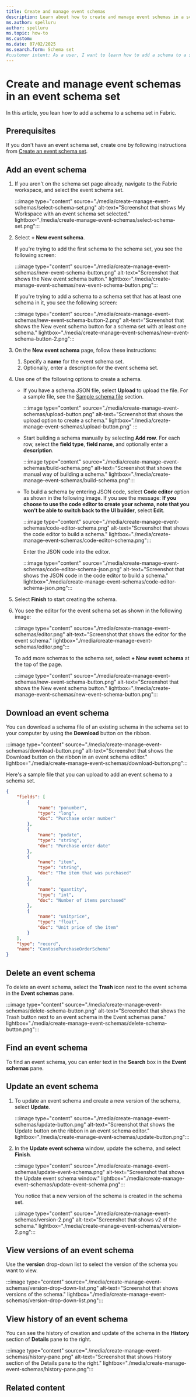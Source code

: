 ```yaml
---
title: Create and manage event schemas
description: Learn about how to create and manage event schemas in a schema set. 
ms.author: spelluru
author: spelluru
ms.topic: how-to
ms.custom:
ms.date: 07/02/2025
ms.search.form: Schema set
#customer intent: As a user, I want to learn how to add a schema to a schema set. 
---
```

# Create and manage event schemas in an event schema set
In this article, you lean how to add a schema to a schema set in Fabric. 

## Prerequisites
If you don't have an event schema set, create one by following instructions from [Create an event schema set](create-manage-event-schema-sets.md).

## Add an event schema

1. If you aren't on the schema set page already, navigate to the Fabric workspace, and select the event schema set. 

    :::image type="content" source="./media/create-manage-event-schemas/select-schema-set.png" alt-text="Screenshot that shows My Workspace with an event schema set selected." lightbox="./media/create-manage-event-schemas/select-schema-set.png":::    
1. Select **+ New event schema**. 

    If you're trying to add the first schema to the schema set, you see the following screen: 

    :::image type="content" source="./media/create-manage-event-schemas/new-event-schema-button.png" alt-text="Screenshot that shows the New event schema button." lightbox="./media/create-manage-event-schemas/new-event-schema-button.png":::    

    If you're trying to add a schema to a schema set that has at least one schema in it, you see the following screen:
    
    :::image type="content" source="./media/create-manage-event-schemas/new-event-schema-button-2.png" alt-text="Screenshot that shows the New event schema button for a schema set with at least one schema." lightbox="./media/create-manage-event-schemas/new-event-schema-button-2.png":::    
1. On the **New event schema** page, follow these instructions:
    1. Specify a **name** for the event schema set. 
    1. Optionally, enter a description for the event schema set. 
1. Use one of the following options to create a schema. 
    - If you have a schema JSON file, select **Upload** to upload the file. For a sample file, see the [Sample schema file](#download-an-event-schema) section. 

        :::image type="content" source="./media/create-manage-event-schemas/upload-button.png" alt-text="Screenshot that shows the upload option to create a schema." lightbox="./media/create-manage-event-schemas/upload-button.png" :::
    - Start building a schema manually by selecting **Add row**. For each row, select the **field type**, **field name**, and optionally enter a **description**. 
    
        :::image type="content" source="./media/create-manage-event-schemas/build-schema.png" alt-text="Screenshot that shows the manual way of building a schema." lightbox="./media/create-manage-event-schemas/build-schema.png":::            
    
    - To build a schema by entering JSON code, select **Code editor** option as shown in the following image. If you see the message: **If you choose to use the code editor to create your schema, note that you won’t be able to switch back to the UI builder**, select **Edit**. 

        :::image type="content" source="./media/create-manage-event-schemas/code-editor-schema.png" alt-text="Screenshot that shows the code editor to build a schema." lightbox="./media/create-manage-event-schemas/code-editor-schema.png":::   

        Enter the JSON code into the editor. 

        :::image type="content" source="./media/create-manage-event-schemas/code-editor-schema-json.png" alt-text="Screenshot that shows the JSON code in the code editor to build a schema." lightbox="./media/create-manage-event-schemas/code-editor-schema-json.png":::                    
1. Select **Finish** to start creating the schema. 
1. You see the editor for the event schema set as shown in the following image: 

    :::image type="content" source="./media/create-manage-event-schemas/editor.png" alt-text="Screenshot that shows the editor for the event schema." lightbox="./media/create-manage-event-schemas/editor.png":::       

    To add more schemas to the schema set, select **+ New event schema** at the top of the page.
    
    :::image type="content" source="./media/create-manage-event-schemas/new-event-schema-button.png" alt-text="Screenshot that shows the New event schema button." lightbox="./media/create-manage-event-schemas/new-event-schema-button.png":::      

## Download an event schema

You can download a schema file of an existing schema in the schema set to your computer by using the **Download** button on the ribbon. 

:::image type="content" source="./media/create-manage-event-schemas/download-button.png" alt-text="Screenshot that shows the Download button on the ribbon in an event schema editor." lightbox="./media/create-manage-event-schemas/download-button.png"::: 

Here's a sample file that you can upload to add an event schema to a schema set. 

```json
{
    "fields": [
        {
            "name": "ponumber",
            "type": "long",
            "doc": "Purchase order number"
        },
        {
            "name": "podate",
            "type": "string",
            "doc": "Purchase order date"
        },
        {
            "name": "item",
            "type": "string",
            "doc": "The item that was purchased"
        },
        {
            "name": "quantity",
            "type": "int",
            "doc": "Number of items purchased"
        },
        {
            "name": "unitprice",
            "type": "float",
            "doc": "Unit price of the item"
        }
    ],
    "type": "record",
    "name": "ContosoPurchaseOrderSchema"
}
```

## Delete an event schema
To delete an event schema, select the **Trash** icon next to the event schema in the **Event schemas** pane. 

:::image type="content" source="./media/create-manage-event-schemas/delete-schema-button.png" alt-text="Screenshot that shows the Trash button next to an event schema in the Event schemas pane." lightbox="./media/create-manage-event-schemas/delete-schema-button.png":::   

## Find an event schema
To find an event schema, you can enter text in the **Search** box in the **Event schemas** pane.

## Update an event schema

1. To update an event schema and create a new version of the schema, select **Update**. 

    :::image type="content" source="./media/create-manage-event-schemas/update-button.png" alt-text="Screenshot that shows the Update button on the ribbon in an event schema editor." lightbox="./media/create-manage-event-schemas/update-button.png"::: 
1. In the **Update event schema** window, update the schema, and select **Finish**. 

    :::image type="content" source="./media/create-manage-event-schemas/update-event-schema.png" alt-text="Screenshot that shows the Update event schema window." lightbox="./media/create-manage-event-schemas/update-event-schema.png"::: 

    You notice that a new version of the schema is created in the schema set. 

    :::image type="content" source="./media/create-manage-event-schemas/version-2.png" alt-text="Screenshot that shows v2 of the schema." lightbox="./media/create-manage-event-schemas/version-2.png"::: 

## View versions of an event schema
Use the **version** drop-down list to select the version of the schema you want to view.

:::image type="content" source="./media/create-manage-event-schemas/version-drop-down-list.png" alt-text="Screenshot that shows versions of the schema." lightbox="./media/create-manage-event-schemas/version-drop-down-list.png"::: 

## View history of an event schema
You can see the history of creation and update of the schema in the **History** section of **Details** pane to the right. 

:::image type="content" source="./media/create-manage-event-schemas/history-pane.png" alt-text="Screenshot that shows History section of the Details pane to the right." lightbox="./media/create-manage-event-schemas/history-pane.png"::: 


## Related content

